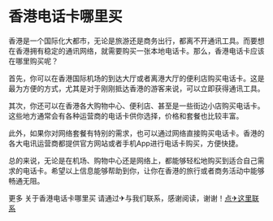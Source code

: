 # 香港电话卡哪里买

香港是一个国际化大都市，无论是旅游还是商务出行，都离不开通讯工具。而要想在香港拥有稳定的通讯网络，就需要购买一张本地电话卡。那么，香港电话卡应该在哪里购买呢？

首先，你可以在香港国际机场的到达大厅或者离港大厅的便利店购买电话卡。这是最为方便的方式，尤其是对于刚刚抵达香港的游客来说，可以立即获得通讯工具。

其次，你还可以在香港各大购物中心、便利店、甚至是一些街边小店购买电话卡。这些地方通常会有各种运营商的电话卡供你选择，价格和套餐也比较丰富。

此外，如果你对网络套餐有特别的需求，也可以通过网络直接购买电话卡。香港的各大电讯运营商都提供官方网站或者手机App进行电话卡购买，方便快捷。

总的来说，无论是在机场、购物中心还是网络上，都能够轻松地购买到适合自己需求的电话卡。希望以上信息能够帮助到你，让你在香港的旅行或者商务活动中能够畅通无阻。

更多 关于香港电话卡哪里买 请通过✈与我们联系，感谢阅读，谢谢！[点✈这里联系](https://sms.k02.cc)